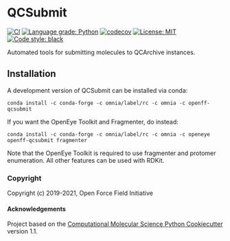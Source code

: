 # QCSubmit

[//]: # (Badges)
[![CI](https://github.com/openforcefield/openff-qcsubmit/workflows/CI/badge.svg?branch=master)](https://github.com/openforcefield/openff-qcsubmit/actions)
[![Language grade: Python](https://img.shields.io/lgtm/grade/python/g/openforcefield/openff-qcsubmit.svg?logo=lgtm&logoWidth=18)](https://lgtm.com/projects/g/openforcefield/openff-qcsubmit/context:python)
[![codecov](https://codecov.io/gh/openforcefield/openff-qcsubmit/branch/master/graph/badge.svg)](https://codecov.io/gh/openforcefield/openff-qcsubmit/branch/master)
[![License: MIT](https://img.shields.io/badge/License-MIT-yellow.svg)](https://opensource.org/licenses/MIT)
[![Code style: black](https://img.shields.io/badge/code%20style-black-000000.svg)](https://github.com/psf/black)


Automated tools for submitting molecules to QCArchive instances.


## Installation

A development version of QCSubmit can be installed via conda:

    conda install -c conda-forge -c omnia/label/rc -c omnia -c openff-qcsubmit

If you want the OpenEye Toolkit and Fragmenter, do instead:

    conda install -c conda-forge -c omnia/label/rc -c omnia -c openeye openff-qcsubmit fragmenter

Note that the OpenEye Toolkit is required to use fragmenter and protomer enumeration.
All other features can be used with RDKit.


### Copyright

Copyright (c) 2019-2021, Open Force Field Initiative


#### Acknowledgements

Project based on the
[Computational Molecular Science Python Cookiecutter](https://github.com/molssi/cookiecutter-cms) version 1.1.

